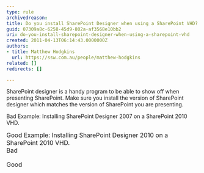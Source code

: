 ```yaml
---
type: rule
archivedreason: 
title: Do you install SharePoint Designer when using a SharePoint VHD?
guid: 07309a8c-6258-45d9-802a-af3568e10bb2
uri: do-you-install-sharepoint-designer-when-using-a-sharepoint-vhd
created: 2011-04-13T06:14:43.0000000Z
authors:
- title: Matthew Hodgkins
  url: https://ssw.com.au/people/matthew-hodgkins
related: []
redirects: []

---
```




  <p>SharePoint designer is a handy program to be able to show off when presenting SharePoint. Make sure you install the version of SharePoint designer which matches the version of SharePoint you are presenting. </p>
<p><font class="ms-rteCustom-FigureBad">Bad Example&#58; Installing SharePoint Designer 2007 on a SharePoint 2010 VHD.</font></p>
<p><font class="ms-rteCustom-FigureGood" size="+0">Good Example&#58; Installing SharePoint Designer 2010 on a SharePoint 2010 VHD.</font><br>
<font class="ms-rteCustom-FigureBad" size="+0">Bad</font><br>
<br>
<font class="ms-rteCustom-FigureGood" size="+0">Good</font></p>

<br><excerpt class='endintro'></excerpt><br>




